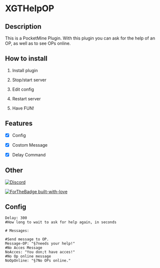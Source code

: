 # XGTHelpOP

## Description


This is a PocketMine Plugin.
With this plugin you can ask for the help of an OP, as well as to see OPs online.

## How to install

1. Install plugin

2. Stop/start server

3. Edit config

4. Restart server

5. Have FUN!


## Features
- [X] Config

- [X] Costom Message

- [X] Delay Command


## Other

[![Discord](https://img.shields.io/discord/689211475537297411?logo=discord)](https://discord.gg/h8uTKFh)

[![ForTheBadge built-with-love](http://ForTheBadge.com/images/badges/built-with-love.svg)](https://github.com/XGDavid)


## Config

```
Delay: 300
#How long to wait to ask for help again, in seconds

# Messages:

#Send message to OP.
Message-OP: "§7needs your help!"
#No Acces Message
NoAcces: "You don;t have acces!"
#No Op online message
NoOpOnline: "§7No OPs online."
```

